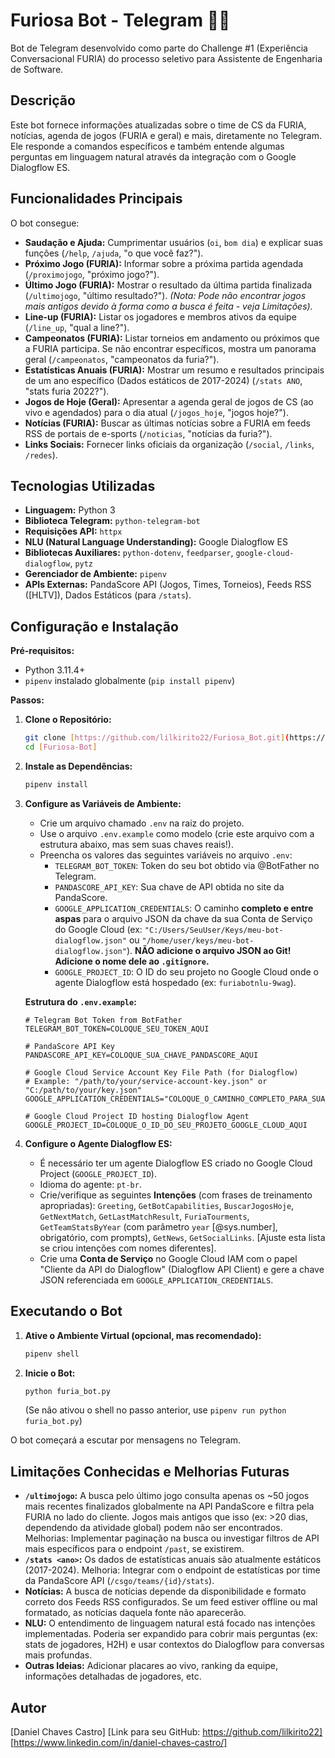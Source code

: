 # Furiosa Bot - Telegram 🐾🔥

Bot de Telegram desenvolvido como parte do Challenge #1 (Experiência Conversacional FURIA) do processo seletivo para Assistente de Engenharia de Software.

## Descrição

Este bot fornece informações atualizadas sobre o time de CS da FURIA, notícias, agenda de jogos (FURIA e geral) e mais, diretamente no Telegram. Ele responde a comandos específicos e também entende algumas perguntas em linguagem natural através da integração com o Google Dialogflow ES.

## Funcionalidades Principais

O bot consegue:

- **Saudação e Ajuda:** Cumprimentar usuários (`oi`, `bom dia`) e explicar suas funções (`/help`, `/ajuda`, "o que você faz?").
- **Próximo Jogo (FURIA):** Informar sobre a próxima partida agendada (`/proximojogo`, "próximo jogo?").
- **Último Jogo (FURIA):** Mostrar o resultado da última partida finalizada (`/ultimojogo`, "último resultado?"). _(Nota: Pode não encontrar jogos mais antigos devido à forma como a busca é feita - veja Limitações)._
- **Line-up (FURIA):** Listar os jogadores e membros ativos da equipe (`/line_up`, "qual a line?").
- **Campeonatos (FURIA):** Listar torneios em andamento ou próximos que a FURIA participa. Se não encontrar específicos, mostra um panorama geral (`/campeonatos`, "campeonatos da furia?").
- **Estatísticas Anuais (FURIA):** Mostrar um resumo e resultados principais de um ano específico (Dados estáticos de 2017-2024) (`/stats ANO`, "stats furia 2022?").
- **Jogos de Hoje (Geral):** Apresentar a agenda geral de jogos de CS (ao vivo e agendados) para o dia atual (`/jogos_hoje`, "jogos hoje?").
- **Notícias (FURIA):** Buscar as últimas notícias sobre a FURIA em feeds RSS de portais de e-sports (`/noticias`, "notícias da furia?").
- **Links Sociais:** Fornecer links oficiais da organização (`/social`, `/links`, `/redes`).

## Tecnologias Utilizadas

- **Linguagem:** Python 3
- **Biblioteca Telegram:** `python-telegram-bot`
- **Requisições API:** `httpx`
- **NLU (Natural Language Understanding):** Google Dialogflow ES
- **Bibliotecas Auxiliares:** `python-dotenv`, `feedparser`, `google-cloud-dialogflow`, `pytz`
- **Gerenciador de Ambiente:** `pipenv`
- **APIs Externas:** PandaScore API (Jogos, Times, Torneios), Feeds RSS ([HLTV]), Dados Estáticos (para `/stats`).

## Configuração e Instalação

**Pré-requisitos:**

- Python 3.11.4+ 
- `pipenv` instalado globalmente (`pip install pipenv`)

**Passos:**

1.  **Clone o Repositório:**

    ```bash
    git clone [https://github.com/lilkirito22/Furiosa_Bot.git](https://github.com/lilkirito22/Furiosa_Bot.git)
    cd [Furiosa-Bot]
    ```

2.  **Instale as Dependências:**

    ```bash
    pipenv install
    ```

3.  **Configure as Variáveis de Ambiente:**

    - Crie um arquivo chamado `.env` na raiz do projeto.
    - Use o arquivo `.env.example` como modelo (crie este arquivo com a estrutura abaixo, mas sem suas chaves reais!).
    - Preencha os valores das seguintes variáveis no arquivo `.env`:
      - `TELEGRAM_BOT_TOKEN`: Token do seu bot obtido via @BotFather no Telegram.
      - `PANDASCORE_API_KEY`: Sua chave de API obtida no site da PandaScore.
      - `GOOGLE_APPLICATION_CREDENTIALS`: O caminho **completo e entre aspas** para o arquivo JSON da chave da sua Conta de Serviço do Google Cloud (ex: `"C:/Users/SeuUser/Keys/meu-bot-dialogflow.json"` ou `"/home/user/keys/meu-bot-dialogflow.json"`). **NÃO adicione o arquivo JSON ao Git! Adicione o nome dele ao `.gitignore`.**
      - `GOOGLE_PROJECT_ID`: O ID do seu projeto no Google Cloud onde o agente Dialogflow está hospedado (ex: `furiabotnlu-9wag`).

    **Estrutura do `.env.example`:**

    ```dotenv
    # Telegram Bot Token from BotFather
    TELEGRAM_BOT_TOKEN=COLOQUE_SEU_TOKEN_AQUI

    # PandaScore API Key
    PANDASCORE_API_KEY=COLOQUE_SUA_CHAVE_PANDASCORE_AQUI

    # Google Cloud Service Account Key File Path (for Dialogflow)
    # Example: "/path/to/your/service-account-key.json" or "C:/path/to/your/key.json"
    GOOGLE_APPLICATION_CREDENTIALS="COLOQUE_O_CAMINHO_COMPLETO_PARA_SUA_CHAVE_JSON_AQUI"

    # Google Cloud Project ID hosting Dialogflow Agent
    GOOGLE_PROJECT_ID=COLOQUE_O_ID_DO_SEU_PROJETO_GOOGLE_CLOUD_AQUI
    ```

4.  **Configure o Agente Dialogflow ES:**
    - É necessário ter um agente Dialogflow ES criado no Google Cloud Project (`GOOGLE_PROJECT_ID`).
    - Idioma do agente: `pt-br`.
    - Crie/verifique as seguintes **Intenções** (com frases de treinamento apropriadas): `Greeting`, `GetBotCapabilities`, `BuscarJogosHoje`, `GetNextMatch`, `GetLastMatchResult`, `FuriaTourments`, `GetTeamStatsByYear` (com parâmetro `year` [@sys.number], obrigatório, com prompts), `GetNews`, `GetSocialLinks`. [Ajuste esta lista se criou intenções com nomes diferentes].
    - Crie uma **Conta de Serviço** no Google Cloud IAM com o papel "Cliente da API do Dialogflow" (Dialogflow API Client) e gere a chave JSON referenciada em `GOOGLE_APPLICATION_CREDENTIALS`.

## Executando o Bot

1.  **Ative o Ambiente Virtual (opcional, mas recomendado):**
    ```bash
    pipenv shell
    ```
2.  **Inicie o Bot:**
    ```bash
    python furia_bot.py
    ```
    (Se não ativou o shell no passo anterior, use `pipenv run python furia_bot.py`)

O bot começará a escutar por mensagens no Telegram.

## Limitações Conhecidas e Melhorias Futuras

- **`/ultimojogo`:** A busca pelo último jogo consulta apenas os ~50 jogos mais recentes finalizados globalmente na API PandaScore e filtra pela FURIA no lado do cliente. Jogos mais antigos que isso (ex: >20 dias, dependendo da atividade global) podem não ser encontrados. Melhorias: Implementar paginação na busca ou investigar filtros de API mais específicos para o endpoint `/past`, se existirem.
- **`/stats <ano>`:** Os dados de estatísticas anuais são atualmente estáticos (2017-2024). Melhoria: Integrar com o endpoint de estatísticas por time da PandaScore API (`/csgo/teams/{id}/stats`).
- **Notícias:** A busca de notícias depende da disponibilidade e formato correto dos Feeds RSS configurados. Se um feed estiver offline ou mal formatado, as notícias daquela fonte não aparecerão.
- **NLU:** O entendimento de linguagem natural está focado nas intenções implementadas. Poderia ser expandido para cobrir mais perguntas (ex: stats de jogadores, H2H) e usar contextos do Dialogflow para conversas mais profundas.
- **Outras Ideias:** Adicionar placares ao vivo, ranking da equipe, informações detalhadas de jogadores, etc.

## Autor

[Daniel Chaves Castro]
[Link para seu GitHub: https://github.com/lilkirito22]
[https://www.linkedin.com/in/daniel-chaves-castro/]

